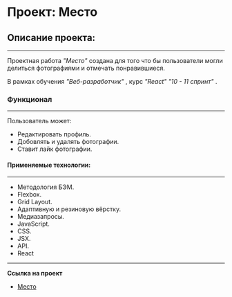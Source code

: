 # **Проект: Место**

## **Описание проекта:**
---
Проектная работа _"Место"_ создана для того что бы пользователи могли делиться фотографиями и отмечать понравившиеся.

В рамках обучения _"Веб-разработчик"_ , курс _"React"_ _"10 - 11 спринт"_ .

### **Функционал**
---
Пользователь может:
* Редактировать профиль.
* Добовлять и удалять фотографии.
* Ставит лайк фотографии.

#### **Применяемые технологии:**
---
* Методология БЭМ.
* Flexbox.
* Grid Layout.
* Адаптивную и резиновую вёрстку.
* Медиазапросы.
* JavaScript.
* CSS.
* JSX.
* API.
* React

---
**Ссылка на проект**

* [Место](https://andrey-graf.github.io/mesto-react/)